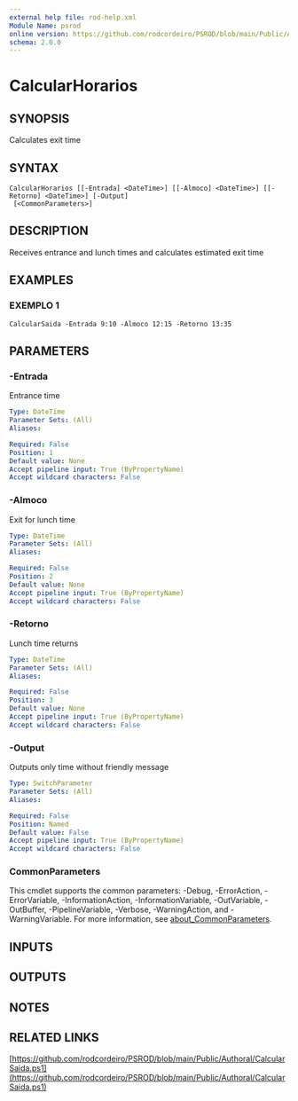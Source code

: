```yaml
---
external help file: rod-help.xml
Module Name: psrod
online version: https://github.com/rodcordeiro/PSROD/blob/main/Public/Authoral/CalcularSaida.ps1
schema: 2.0.0
---
```


# CalcularHorarios

## SYNOPSIS
Calculates exit time

## SYNTAX

```
CalcularHorarios [[-Entrada] <DateTime>] [[-Almoco] <DateTime>] [[-Retorno] <DateTime>] [-Output]
 [<CommonParameters>]
```

## DESCRIPTION
Receives entrance and lunch times and calculates estimated exit time

## EXAMPLES

### EXEMPLO 1
```
CalcularSaida -Entrada 9:10 -Almoco 12:15 -Retorno 13:35
```

## PARAMETERS

### -Entrada
Entrance time

```yaml
Type: DateTime
Parameter Sets: (All)
Aliases:

Required: False
Position: 1
Default value: None
Accept pipeline input: True (ByPropertyName)
Accept wildcard characters: False
```

### -Almoco
Exit for lunch time

```yaml
Type: DateTime
Parameter Sets: (All)
Aliases:

Required: False
Position: 2
Default value: None
Accept pipeline input: True (ByPropertyName)
Accept wildcard characters: False
```

### -Retorno
Lunch time returns

```yaml
Type: DateTime
Parameter Sets: (All)
Aliases:

Required: False
Position: 3
Default value: None
Accept pipeline input: True (ByPropertyName)
Accept wildcard characters: False
```

### -Output
Outputs only time without friendly message

```yaml
Type: SwitchParameter
Parameter Sets: (All)
Aliases:

Required: False
Position: Named
Default value: False
Accept pipeline input: True (ByPropertyName)
Accept wildcard characters: False
```

### CommonParameters
This cmdlet supports the common parameters: -Debug, -ErrorAction, -ErrorVariable, -InformationAction, -InformationVariable, -OutVariable, -OutBuffer, -PipelineVariable, -Verbose, -WarningAction, and -WarningVariable. For more information, see [about_CommonParameters](http://go.microsoft.com/fwlink/?LinkID=113216).

## INPUTS

## OUTPUTS

## NOTES

## RELATED LINKS

[https://github.com/rodcordeiro/PSROD/blob/main/Public/Authoral/CalcularSaida.ps1](https://github.com/rodcordeiro/PSROD/blob/main/Public/Authoral/CalcularSaida.ps1)

